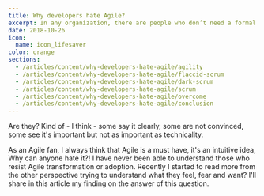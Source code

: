 ```yaml
---
title: Why developers hate Agile?
excerpt: In any organization, there are people who don’t need a formal position to have influence and they can control the organization reaction to any decission
date: 2018-10-26
icon:
  name: icon_lifesaver
color: orange
sections:
  - /articles/content/why-developers-hate-agile/agility
  - /articles/content/why-developers-hate-agile/flaccid-scrum
  - /articles/content/why-developers-hate-agile/dark-scrum
  - /articles/content/why-developers-hate-agile/scrum
  - /articles/content/why-developers-hate-agile/overcome
  - /articles/content/why-developers-hate-agile/conclusion
---
```


Are they? Kind of - I think - some say it clearly, some are not
convinced, some see it's important but not as important as
technicality. 



As an Agile fan, I always think that Agile is a must have, it's an
intuitive idea, Why can anyone hate it?! I have never been able to
understand those who resist Agile transformation or adoption. Recently I
started to read more from the other perspective trying to understand
what they feel, fear and want?  I'll share in this article my finding on
the answer of this question.
